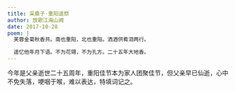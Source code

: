 ```yaml
---
title: 采桑子·重阳遥祭
author: 放歌江海山阙
date: 2017-10-28
poem: |
  芙蓉金菊秋香共。南也重阳，北也重阳。洒酒供肴泪两行。

  遥忆他年月下语。不为花翎，不为孔方。二十五年大地香。
---
```


今年是父亲逝世二十五周年，重阳佳节本为家人团聚佳节，但父亲早已仙逝，心中不免失落，哽咽于喉，难以表达，特填词记之。
